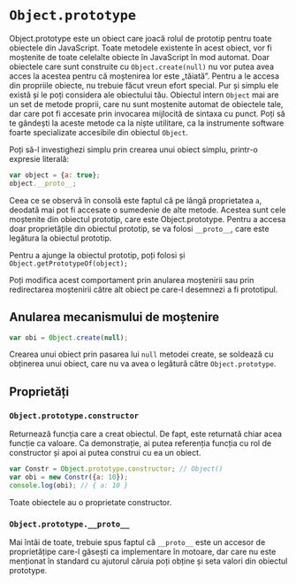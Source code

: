 # `Object.prototype`

Object.prototype este un obiect care joacă rolul de prototip pentru toate obiectele din JavaScript. Toate metodele existente în acest obiect, vor fi moștenite de toate celelalte obiecte în JavaScript în mod automat. Doar obiectele care sunt construite cu `Object.create(null)` nu vor putea avea acces la acestea pentru că moștenirea lor este „tăiată”. Pentru a le accesa din propriile obiecte, nu trebuie făcut vreun efort special. Pur și simplu ele există și le poți considera ale obiectului tău. Obiectul intern `Object` mai are un set de metode proprii, care nu sunt moștenite automat de obiectele tale, dar care pot fi accesate prin invocarea mijlocită de sintaxa cu punct. Poți să te gândești la aceste metode ca la niște utilitare, ca la instrumente software foarte specializate accesibile din obiectul `Object`.

Poți să-l investighezi simplu prin crearea unui obiect simplu, printr-o expresie literală:

```javascript
var object = {a: true};
object.__proto__;
```

Ceea ce se observă în consolă este faptul că pe lângă proprietatea `a`, deodată mai pot fi accesate o sumedenie de alte metode. Acestea sunt cele moștenite din obiectul prototip, care este Object.prototype. Pentru a accesa doar proprietățile din obiectul prototip, se va folosi `__proto__`, care este legătura la obiectul prototip.

Pentru a ajunge la obiectul prototip, poți folosi și `Object.getPrototypeOf(object);`

Poți modifica acest comportament prin anularea moștenirii sau prin redirectarea moștenirii către alt obiect pe care-l desemnezi a fi prototipul.

## Anularea mecanismului de moștenire

```javascript
var obi = Object.create(null);
```

Crearea unui obiect prin pasarea lui `null` metodei create, se soldează cu obținerea unui obiect, care nu va avea o legătură către `Object.prototype`.

## Proprietăți

### `Object.prototype.constructor`

Returnează funcția care a creat obiectul. De fapt, este returnată chiar acea funcție ca valoare. Ca demonstrație, ai putea referenția funcția cu rol de constructor și apoi ai putea construi cu ea un obiect.

```javascript
var Constr = Object.prototype.constructor; // Object()
var obi = new Constr({a: 10});
console.log(obi); // { a: 10 }
```

Toate obiectele au o proprietate constructor.

### `Object.prototype.__proto__`

Mai întâi de toate, trebuie spus faptul că `__proto__` este un accesor de proprietățipe care-l găsești ca implementare în motoare, dar care nu este menționat în standard cu ajutorul căruia poți obține și seta valori din obiectul prototype.
